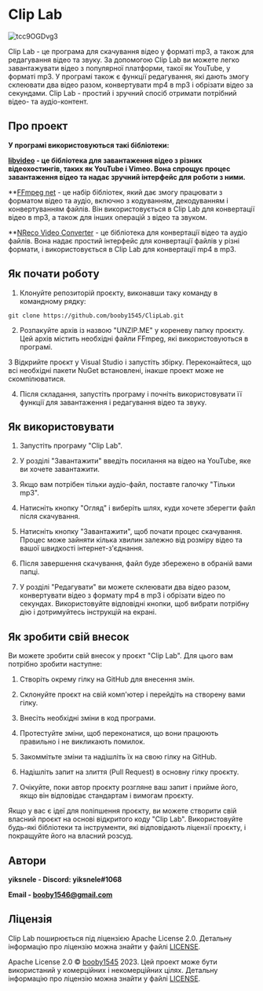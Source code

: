 # Clip Lab
![tcc9OGDvg3](https://github.com/booby1545/ClipLab/assets/107137294/0f56864a-cbe2-428a-ba5f-d6b895dbadb6)

Clip Lab - це програма для скачування відео у форматі mp3, а також для редагування відео та звуку. За допомогою Clip Lab ви можете легко завантажувати відео з популярної платформи, такої як YouTube, у форматі mp3. У програмі також є функції редагування, які дають змогу склеювати два відео разом, конвертувати mp4 в mp3 і обрізати відео за секундами. Clip Lab - простий і зручний спосіб отримати потрібний відео- та аудіо-контент.

## Про проект

**У програмі використовуються такі бібліотеки:**

**[libvideo](https://github.com/omansak/libvideo/) - це бібліотека для завантаження відео з різних відеохостингів, таких як YouTube і Vimeo. Вона спрощує процес завантаження відео та надає зручний інтерфейс для роботи з ними.**

**[FFmpeg net](https://github.com/cmxl/FFmpeg.NET) - це набір бібліотек, який дає змогу працювати з форматом відео та аудіо, включно з кодуванням, декодуванням і конвертуванням файлів. Він використовується в Clip Lab для конвертації відео в mp3, а також для інших операцій з відео та звуком.

**[NReco Video Converter](https://www.nuget.org/packages/NReco.VideoConverter) - це бібліотека для конвертації відео та аудіо файлів. Вона надає простий інтерфейс для конвертації файлів у різні формати, і використовується в Clip Lab для конвертації mp4 в mp3.

## Як почати роботу

1. Клонуйте репозиторій проєкту, виконавши таку команду в командному рядку:

```
git clone https://github.com/booby1545/ClipLab.git
```

2. Розпакуйте архів із назвою "UNZIP.ME" у кореневу папку проєкту. Цей архів містить необхідні файли FFmpeg, які використовуються в програмі.

3 Відкрийте проєкт у Visual Studio і запустіть збірку. Переконайтеся, що всі необхідні пакети NuGet встановлені, інакше проект може не скомпілюватися.

4. Після складання, запустіть програму і почніть використовувати її функції для завантаження і редагування відео та звуку.


## Як використовувати

1. Запустіть програму "Clip Lab".

2. У розділі "Завантажити" введіть посилання на відео на YouTube, яке ви хочете завантажити.

3) Якщо вам потрібен тільки аудіо-файл, поставте галочку "Тільки mp3".

4. Натисніть кнопку "Огляд" і виберіть шлях, куди хочете зберегти файл після скачування.

5. Натисніть кнопку "Завантажити", щоб почати процес скачування. Процес може зайняти кілька хвилин залежно від розміру відео та вашої швидкості інтернет-з'єднання.

6. Після завершення скачування, файл буде збережено в обраній вами папці.

7. У розділі "Редагувати" ви можете склеювати два відео разом, конвертувати відео з формату mp4 в mp3 і обрізати відео по секундах. Використовуйте відповідні кнопки, щоб вибрати потрібну дію і дотримуйтесь інструкцій на екрані.

## Як зробити свій внесок

Ви можете зробити свій внесок у проєкт "Clip Lab". Для цього вам потрібно зробити наступне:

1. Створіть окрему гілку на GitHub для внесення змін.

2. Склонуйте проєкт на свій комп'ютер і перейдіть на створену вами гілку.

3. Внесіть необхідні зміни в код програми.

4. Протестуйте зміни, щоб переконатися, що вони працюють правильно і не викликають помилок.

5. Закоммітьте зміни та надішліть їх на свою гілку на GitHub.

6. Надішліть запит на злиття (Pull Request) в основну гілку проєкту.

7. Очікуйте, поки автор проєкту розгляне ваш запит і прийме його, якщо він відповідає стандартам і вимогам проєкту.

Якщо у вас є ідеї для поліпшення проєкту, ви можете створити свій власний проєкт на основі відкритого коду "Clip Lab". Використовуйте будь-які бібліотеки та інструменти, які відповідають ліцензії проєкту, і покращуйте його на власний розсуд.

## Автори

**yiksnele - Discord: yiksnele#1068**

**Email - [booby1546@gmail.com](mailto:booby1546@gmail.com)**

## Ліцензія

Clip Lab поширюється під ліцензією Apache License 2.0. Детальну інформацію про ліцензію можна знайти у файлі [LICENSE](https://github.com/booby1545/ClipLab/blob/main/LICENSE).

Apache License 2.0 © [booby1545](https://github.com/booby1545) 2023. Цей проект може бути використаний у комерційних і некомерційних цілях. Детальну інформацію про ліцензію можна знайти у файлі [LICENSE](https://github.com/booby1545/ClipLab/blob/main/LICENSE).
